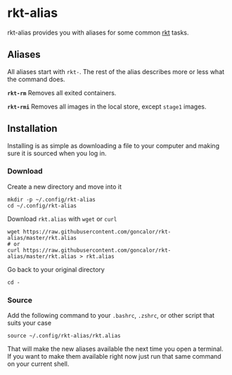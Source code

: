 rkt-alias
=========

rkt-alias provides you with aliases for some common [rkt][rkt-github] tasks.

[rkt-github]: https://github.com/rkt/rkt


Aliases
-------

All aliases start with `rkt-`. The rest of the alias describes more or less what the command does.

**`rkt-rm`** Removes all exited containers.

**`rkt-rmi`** Removes all images in the local store, except `stage1` images.

<!--
**`docker-stop-all`** Stops all running containers, giving them time to stop.

**`docker-force-rm-all`** Stops and them removes all containers.

**`docker-volume-rm-all`** Removes all volumes not in use.

**`docker-shark`** Stops and removes all containers and *removes all volumes*. (Be careful!)
-->

Installation
------------

Installing is as simple as downloading a file to your computer and making sure it is sourced when you log in.

### Download

Create a new directory and move into it

    mkdir -p ~/.config/rkt-alias
    cd ~/.config/rkt-alias

Download `rkt.alias` with `wget` or `curl`

    wget https://raw.githubusercontent.com/goncalor/rkt-alias/master/rkt.alias
    # or
    curl https://raw.githubusercontent.com/goncalor/rkt-alias/master/rkt.alias > rkt.alias

Go back to your original directory

    cd -

### Source

Add the following command to your `.bashrc`, `.zshrc`, or other script that suits your case

    source ~/.config/rkt-alias/rkt.alias

That will make the new aliases available the next time you open a terminal. If you want to make them available right now just run that same command on your current shell.
